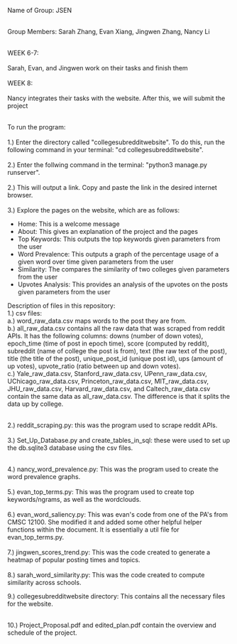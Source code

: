 Name of Group: JSEN<br /><br />

Group Members: Sarah Zhang, Evan Xiang, Jingwen Zhang, Nancy Li<br /><br />

WEEK 6-7:<br /><br />
Sarah, Evan, and Jingwen work on their tasks and finish them<br /><br />
WEEK 8:<br /><br />
Nancy integrates their tasks with the website. After this, we will submit the project<br /><br />


To run the program:<br /><br />
1.) Enter the directory called "collegesubredditwebsite". To do this, run the following command in your terminal: "cd collegesubredditwebsite". <br /><br />
2.) Enter the follwing command in the terminal: "python3 manage.py runserver".<br /><br />
2.) This will output a link. Copy and paste the link in the desired internet browser.<br /><br />
3.) Explore the pages on the website, which are as follows:<br />
  - Home: This is a welcome message<br />
  - About: This gives an explanation of the project and the pages<br />
  - Top Keywords: This outputs the top keywords given parameters from the user<br />
  - Word Prevalence: This outputs a graph of the percentage usage of a given word over time given parameters from the user<br />
  - Similarity: The compares the similarity of two colleges given parameters from the user<br />
  - Upvotes Analysis: This provides an analysis of the upvotes on the posts given parameters from the user<br />
  
 
Description of files in this repository: <br />
1.) csv files:  <br />
  a.) word_raw_data.csv maps words to the post they are from. <br />
  b.) all_raw_data.csv contains all the raw data that was scraped from reddit APIs. It has the following columns: downs (number of down votes), epoch_time (time of post in epoch time), score (computed by reddit), subreddit (name of college the post is from), text (the raw text of the post), title (the title of the post), unique_post_id (unique post id), ups (amount of up votes), upvote_ratio (ratio between up and down votes). <br />
  c.) Yale_raw_data.csv, Stanford_raw_data.csv, UPenn_raw_data.csv, UChicago_raw_data.csv, Princeton_raw_data.csv, MIT_raw_data.csv, JHU_raw_data.csv, Harvard_raw_data.csv, and Caltech_raw_data.csv contain the same data as all_raw_data.csv. The difference is that it splits the data up by college.  <br /><br />
  
2.) reddit_scraping.py: this was the program used to scrape reddit APIs. <br /><br />
3.) Set_Up_Database.py and create_tables_in_sql: these were used to set up the db.sqlite3 database using the csv files. <br /><br />


4.) nancy_word_prevalence.py: This was the program used to create the word prevalence graphs.  <br /><br />
5.) evan_top_terms.py: This was the program used to create top keywords/ngrams, as well as the wordclouds. <br /><br />
6.) evan_word_saliency.py: This was evan's code from one of the PA's from CMSC 12100. She modified it and added some other helpful helper functions within the document. It is essentially a util file for evan_top_terms.py. <br /><br />
7.) jingwen_scores_trend.py: This was the code created to generate a heatmap of popular posting times and topics. <br /><br />
8.) sarah_word_similarity.py: This was the code created to compute similarity across schools.

9.) collegesubredditwebsite directory: This contains all the necessary files for the website.  <br /><br />

10.) Project_Proposal.pdf and edited_plan.pdf contain the overview and schedule of the project.

